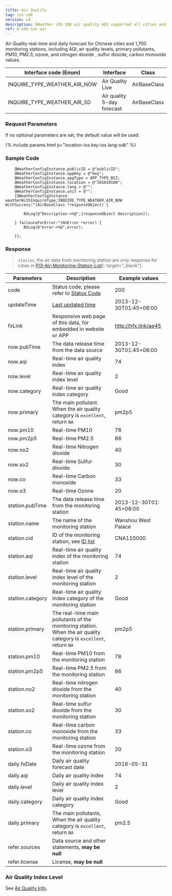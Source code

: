 ```yaml
---
title: Air Quality
tag: ios-sdk
version: v4
description: QWeather iOS SDK air quality AQI supported all cities and 1500+ monitoring stations in China.
ref: 6-sdk-ios-air
---
```


Air Quality real-time and daily forecast for Chinese cities and 1,700 monitoring stations, including AQI, air quality levels, primary pollutants, PM10, PM2.5, ozone, and nitrogen dioxide , sulfur dioxide, carbon monoxide values.

| Interface code (Enum) | Interface                           | Class        |
| -------------------------- | ------------------------------ | ------------ |
| INQUIRE_TYPE_WEATHER_AIR_NOW| Air Quality Live              | AirBaseClass |
| INQUIRE_TYPE_WEATHER_AIR_5D| Air quality 5-day forecast  ​​ | AirBaseClass |

### Request Parameters

If no optional parameters are set, the default value will be used.

{% include params.html p="location-ios key-ios lang-sdk" %}

### Sample Code

```objc
    QWeatherConfigInstance.publicID = @"publicID";
    QWeatherConfigInstance.appKey = @"key";
    QWeatherConfigInstance.appType = APP_TYPE_BIZ;
    QWeatherConfigInstance.location = @"101010100";
    QWeatherConfigInstance.lang = @"";
    QWeatherConfigInstance.unit = @"";
    [QWeatherConfigInstance weatherWithInquireType:INQUIRE_TYPE_WEATHER_AIR_NOW WithSuccess:^(AirBaseClass *responseObject) {
        
        NSLog(@"Description->%@",[responseObject description]);
        
    } faileureForError:^(NSError *error) {
        NSLog(@"error->%@",error);
        
    }];
```

### Response

> `station`, the air data from monitoring station are only response for cities in [POI-Air-Monitoring-Station-List](https://github.com/qwd/LocationList/blob/master/POI-Air-Monitoring-Station-List-latest.csv){: target="_blank"}.

| Parameters       | Description                                                                                                                                                                                | Example values ​​       |
| ---------------- | ------------------------------------------------------------------------------------------------------------------------------------------------------------------------------------------ | ----------------------- |
| code             | Status code, please refer to [Status Code](/en/docs/start/status-code/)                                                                                                                     | 200                     |
| updateTime       | [Last updated time](/en/docs/start/glossary#update-time)                                                                                                                         | 2013-12-30T01:45+08:00  |
| fxLink           | Responsive web page of this data, for embedded in website or APP                                                                                                                           | http://hfx.link/ae45    |
| now.pubTime      | The data release time from the data source                                                                                                                                                 | 2013-12-30T01:45+08:00  |
| now.aqi          | Real-time air quality index                                                                                                                                                                | 74                      |
| now.level        | Real-time air quality index level                                                                                                                                                          | 2                       |
| now.category     | Real-time air quality index category                                                                                                                                                       | Good                    |
| now.primary      | The main pollutant. When the air quality category is `excellent`, return `NA`                                                                                                              | pm2p5                   |
| now.pm10         | Real-time PM10                                                                                                                                                                             | 78                      |
| now.pm2p5        | Real-time PM2.5                                                                                                                                                                            | 66                      |
| now.no2          | Real-time Nitrogen dioxide                                                                                                                                                                 | 40                      |
| now.so2          | Real-time Sulfur dioxide                                                                                                                                                                   | 30                      |
| now.co           | Real-time Carbon monoxide                                                                                                                                                                  | 33                      |
| now.o3           | Real-time Ozone                                                                                                                                                                            | 20                      |
| station.pubTime  | The data release time from the monitoring station                 | 2013-12-30T01: 45+08:00 |
| station.name     | The name of the monitoring station                               | Wanshou West Palace     |
| station.cid      | ID of the monitoring station, see [ID list](/en/docs/start/location-list/)                                           | CNA110000               |
| station.aqi      | Real-time air quality index of the monitoring station               | 74                      |
| station.level    | Real-time air quality index level of the monitoring station  | 2                       |
| station.category | Real-time air quality index category of the monitoring station                              | Good               |
| station.primary  | The real-time main pollutants of the monitoring station. When the air quality category is `excellent`, return `NA` | pm2p5                    |
| station.pm10     | Real-time PM10 from the monitoring station                       | 78                      |
| station.pm2p5    | Real-time PM2.5 from the monitoring station                     | 66                      |
| station.no2      | Real-time nitrogen dioxide from the monitoring station            | 40                      |
| station.so2      | Real-time sulfur dioxide from the monitoring station                | 30                      |
| station.co       | Real-time carbon monoxide from the monitoring station              | 33                      |
| station.o3       | Real-time ozone from the monitoring station                     | 20                      |
| daily.fxDate     | Daily air quality forecast date                                                                                                                                                            | 2018-05-31              |
| daily.aqi        | Daily air quality index                                                                                                                                                                    | 74                      |
| daily.level      | Daily air quality index level                                                                                                                                                              | 2                       |
| daily.category   | Daily air quality index category                                                                                                                                                           | Good                    |
| daily.primary    | The main pollutants, When the air quality category is `excellent`, return `NA`                                                                                                             | pm2.5                   |
| refer.sources    | Data source and other statements, **may be null**                                                                                                                                          |                         |
| refer.license    | License, **may be null**                                                                                                                                                                   |                         |

### Air Quality Index Level

See [Air Quality Info](/en/docs/resource/air-info/).